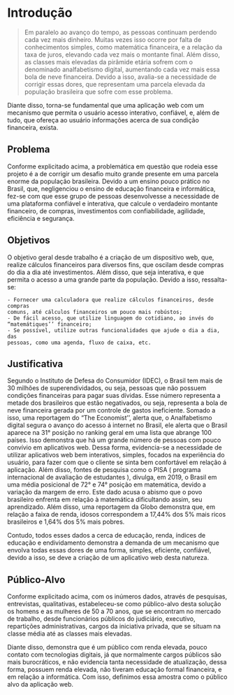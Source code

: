 # Introdução

>Em paralelo ao avanço do tempo, as pessoas continuam perdendo cada vez
mais dinheiro. Muitas vezes isso ocorre por falta de conhecimentos simples, como
matemática financeira, e a relação da taxa de juros, elevando cada vez mais o
montante final. Além disso, as classes mais elevadas da pirâmide etária sofrem com
o denominado analfabetismo digital, aumentando cada vez mais essa bola de neve
financeira. Devido a isso, avalia-se a necessidade de corrigir essas dores, que
representam uma parcela elevada da população brasileira que sofre com esse
problema.

Diante disso, torna-se fundamental que uma aplicação web com um
mecanismo que permita o usuário acesso interativo, confiável, e, além de tudo, que
ofereça ao usuário informações acerca de sua condição financeira, exista.

## Problema

Conforme explicitado acima, a problemática em questão que rodeia esse
projeto é a de corrigir um desafio muito grande presente em uma parcela enorme
da população brasileira. Devido a um ensino pouco prático no Brasil, que,
negligenciou o ensino de educação financeira e informática, fez-se com que esse
grupo de pessoas desenvolvesse a necessidade de uma plataforma confiável e
interativa, que calcule o verdadeiro montante financeiro, de compras, investimentos
com confiabilidade, agilidade, eficiência e segurança.

>


## Objetivos

O objetivo geral desde trabalho é a criação de um dispositivo web, que,
realize cálculos financeiros para diversos fins, que oscilam desde compras do dia a
dia até investimentos. Além disso, que seja interativa, e que permita o acesso a
uma grande parte da população. 
	Devido a isso, ressalta-se:

    - Fornecer uma calculadora que realize cálculos financeiros, desde compras
    comuns, até cálculos financeiros um pouco mais robústos;
    - De fácil acesso, que utilize linguagem do cotidiano, ao invés do “matemátiques’’ financeiro;
    - Se possível, utilize outras funcionalidades que ajude o dia a dia, das
    pessoas, como uma agenda, fluxo de caixa, etc.



## Justificativa

Segundo o Instituto de Defesa do Consumidor (IDEC), o Brasil tem mais de 30 milhões de superendividados, ou seja, pessoas que não possuem condições financeiras para pagar suas dívidas. Esse número representa a metade dos brasileiros que estão negativados, ou seja, representa a bola de neve financeira gerada por um controle de gastos ineficiente. Somado a isso, uma reportagem do “The Economist’’, alerta que, o Analfabetismo digital segura o avanço do acesso á internet no Brasil, ele alerta que o Brasil aparece na 31° posição no ranking geral em uma lista que abrange 100 países. Isso demonstra que há um grande número de pessoas com  pouco convívio em  aplicativos web. Dessa forma, evidencia-se a necessidade de utilizar aplicativos web bem interativos, simples, focados na experiência do usuário, para fazer com que o cliente se sinta bem confortável em relação á aplicação. Além disso, fontes de pesquisa como o PISA ( programa internacional de avaliação de estudantes ), divulga, em 2019, o Brasil em uma média posicional de 72° e 74° posição em matemática, devido a variação da margem de erro. Este dado  acusa o abismo que o povo brasileiro enfrenta em relação à matemática dificultando assim, seu aprendizado. Além disso, uma reportagem da Globo demonstra que, em relação a faixa de renda, idosos correspondem a 17,44% dos 5% mais ricos brasileiros e 1,64% dos 5% mais pobres.

Contudo, todos esses dados a cerca de educação, renda, índices de educação e endividamento demonstra a demanda de um mecanismo que envolva todas essas dores de uma forma, simples, eficiente, confiável, devido a isso, se deve a criação de um aplicativo web desta natureza.

## Público-Alvo

Conforme explicitado acima, com os inúmeros dados, através de pesquisas, entrevistas, qualitativas, estabeleceu-se como público-alvo desta solução os homens e as mulheres de 50 a 70 anos, que se encontram no mercado de trabalho, desde funcionários públicos do judiciário, executivo, repartições administrativas, cargos da iniciativa privada, que se situam na classe média até as classes mais elevadas.

Diante disso, demonstra que é um público com renda elevada, pouco contato com tecnologias digitais, já que normalmente cargos públicos são mais burocráticos, e não evidencia tanta necessidade de atualização, dessa forma, possuem renda elevada, não tiveram educação formal financeira, e em relação a informática. Com isso, definimos essa amostra como o público alvo da aplicação web.


 
